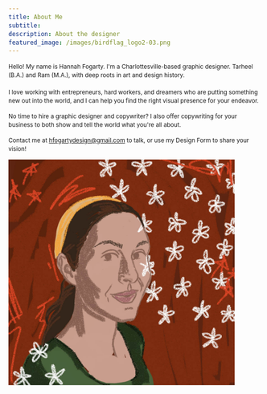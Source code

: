 ```yaml
---
title: About Me
subtitle:
description: About the designer
featured_image: /images/birdflag_logo2-03.png
---
```

<small> Hello! My name is Hannah Fogarty. I'm a Charlottesville-based graphic designer. Tarheel (B.A.) and Ram (M.A.), with deep roots in art and design history.
<br>
<br>
I love working with entrepreneurs, hard workers, and dreamers who are putting something new out into the world, and I can help you find the right visual presence for your endeavor.

</small><small> No time to hire a graphic designer and copywriter? I also offer copywriting for your business to both show and tell the world what you're all about.  

Contact me at hfogartydesign@gmail.com to talk, or use my Design Form to share your vision! </small>


<img src="/images/portrait.jpg" width="450">


